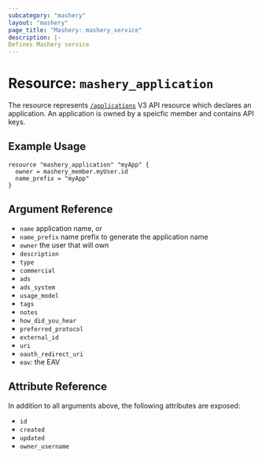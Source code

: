 ```yaml
---
subcategory: "mashery"
layout: "mashery"
page_title: "Mashery: mashery_service"
description: |-
Defines Mashery service
---
```


# Resource: `mashery_application`
 
The resource represents [`/applications`](https://developer.mashery.com/docs/read/mashery_api/30/resources/applications)
V3 API resource which declares an application. An application is owned by a speicfic member and contains
API keys.

## Example Usage

```hcl
resource "mashery_application" "myApp" {
  owner = mashery_member.myUser.id
  name_prefix = "myApp"
}

```

## Argument Reference

* `name` application name, or
* `name_prefix` name prefix to generate the application name
* `owner` the user that will own
* `description`
* `type`
* `commercial`
* `ads`
* `ads_system`
* `usage_model`
* `tags`
* `notes`
* `how_did_you_hear`
* `preferred_protocol`
* `external_id`
* `uri`
* `oauth_redirect_uri`
* `eav`: the EAV

## Attribute Reference

In addition to all arguments above, the following attributes are exposed:

* `id`
* `created`
* `updated`
* `owner_username`